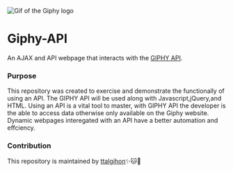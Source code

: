 ![Gif of the Giphy logo](https://media.giphy.com/media/3xz2BDFvxop2BfAQoM/giphy.gif)
# Giphy-API 
An AJAX and API webpage that interacts with the [GIPHY API](https://developers.giphy.com/).

### Purpose
This repository was created to exercise and demonstrate the functionally of using an API.
The GIPHY API will be used along with Javascript,jQuery,and HTML.
Using an API is a vital tool to master, with GIPHY API the developer is the able to access data
otherwise only available on the Giphy website. Dynamic webpages interegated with an API have
a better automation and effciency.

### Contribution
This repository is maintained by [ttalgihon](https://github.com/ttalgihon):sparkles::cat::strawberry:
